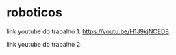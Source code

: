# roboticos

link youtube do trabalho 1: https://youtu.be/H1J9kjNCED8 

link youtube do trabalho 2: 
